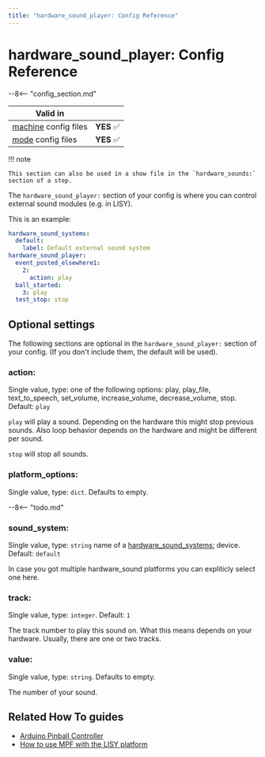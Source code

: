 ```yaml
---
title: "hardware_sound_player: Config Reference"
---
```


# hardware_sound_player: Config Reference

--8<-- "config_section.md"

| Valid in | |
|-----|:----:|
|[machine](instructions/machine_config.md) config files |**YES** :white_check_mark:|
|[mode](instructions/mode_config.md) config files|**YES** :white_check_mark:|

!!! note

    This section can also be used in a show file in the `hardware_sounds:`
    section of a step.

The `hardware_sound_player:` section of your config is where you can
control external sound modules (e.g. in LISY).

This is an example:

``` yaml
hardware_sound_systems:
  default:
    label: Default external sound system
hardware_sound_player:
  event_posted_elsewhere1:
    2:
      action: play
  ball_started:
    3: play
  test_stop: stop
```

## Optional settings

The following sections are optional in the `hardware_sound_player:`
section of your config. (If you don't include them, the default will be
used).

### action:

Single value, type: one of the following options: play, play_file,
text_to_speech, set_volume, increase_volume, decrease_volume, stop.
Default: `play`

`play` will play a sound. Depending on the hardware this might stop
previous sounds. Also loop behavior depends on the hardware and might
be different per sound.

`stop` will stop all sounds.

### platform_options:

Single value, type: `dict`. Defaults to empty.

--8<-- "todo.md"

### sound_system:

Single value, type: `string` name of a
[hardware_sound_systems:](hardware_sound_systems.md) device. Default: `default`

In case you got multiple hardware_sound platforms you can expliticly
select one here.

### track:

Single value, type: `integer`. Default: `1`

The track number to play this sound on. What this means depends on your
hardware. Usually, there are one or two tracks.

### value:

Single value, type: `string`. Defaults to empty.

The number of your sound.

## Related How To guides

* [Arduino Pinball Controller](../hardware/apc/index.md)
* [How to use MPF with the LISY platform](../hardware/lisy/index.md)
